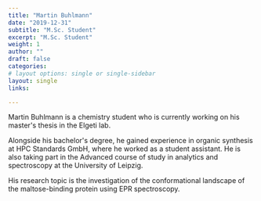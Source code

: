 ```yaml
---
title: "Martin Buhlmann"
date: "2019-12-31"
subtitle: "M.Sc. Student"
excerpt: "M.Sc. Student"
weight: 1
author: ""
draft: false
categories:
# layout options: single or single-sidebar
layout: single
links:

---
```


Martin Buhlmann is a chemistry student who is currently working on his master's thesis in the Elgeti lab. 

Alongside his bachelor's degree, he gained experience in organic synthesis at HPC Standards GmbH, where he
worked as a student assistant. He is also taking part in the Advanced course of study in analytics and spectroscopy at the University of Leipzig.

His research topic is the investigation of the conformational landscape of the maltose-binding protein using EPR spectroscopy.